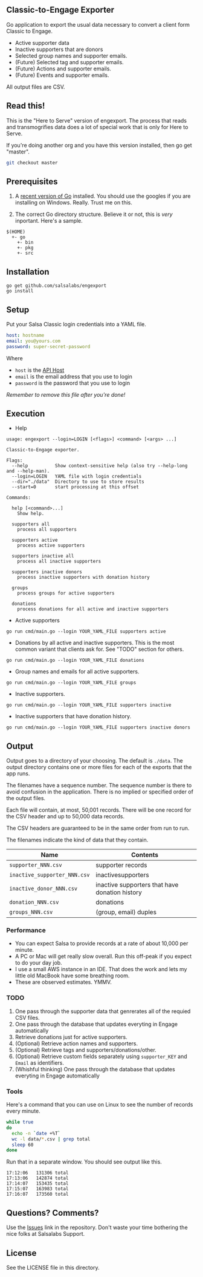 ## Classic-to-Engage Exporter

Go application to export the usual data necessary to convert a client form Classic to Engage.
* Active supporter data
* Inactive supporters that are donors
* Selected group names and supporter emails.
* (Future) Selected tag and supporter emails.
* (Future) Actions and supporter emails.
* (Future) Events and supporter emails.

All output files are CSV.

## Read this!

This is the "Here to Serve" version of engexport.  The process
that reads and transmogrifies data does a lot of special
work that is only for Here to Serve.  

If you're doing another org and you have this version installed, then go get "master".

```bash
git checkout master
```

## Prerequisites
1. A [recent version of Go](https://golang.org/doc/install) installed.  You should use the googles
if you are installing on Windows.  Really. Trust me on this.

1. The correct Go directory structure.  Believe it or not, this is _very_ inportant.  Here's a sample.
```
$(HOME)
  +- go
    +- bin
    +- pkg
    +- src
```
## Installation
```
go get github.com/salsalabs/engexport
go install
```

## Setup
Put your Salsa Classic login credentials into a YAML file.
```yaml
host: hostname
email: you@yours.com
password: super-secret-password
```
Where
* `host` is the [API Host](https://help.salsalabs.com/hc/en-us/articles/115000341773-Salsa-Application-Program-Interface-API-#api_host)
* `email` is the email address that you use to login
* `password` is the password that you use to login

*Remember to remove this file after you're done!*

## Execution

* Help

```
usage: engexport --login=LOGIN [<flags>] <command> [<args> ...]

Classic-to-Engage exporter.

Flags:
  --help          Show context-sensitive help (also try --help-long and --help-man).
  --login=LOGIN   YAML file with login credentials
  --dir="./data"  Directory to use to store results
  --start=0       start processing at this offset

Commands:

  help [<command>...]
    Show help.

  supporters all
    process all supporters

  supporters active
    process active supporters

  supporters inactive all
    process all inactive supporters

  supporters inactive donors
    process inactive supporters with donation history

  groups
    process groups for active supporters

  donations
    process donations for all active and inactive supporters
```
* Active supporters
```
go run cmd/main.go --login YOUR_YAML_FILE supporters active
```
* Donations by all active and inactive supporters.  This is the most common
variant that clients ask for.  See "TODO" section for others.
```
go run cmd/main.go --login YOUR_YAML_FILE donations
```
* Group names and emails for all active supporters.
```
go run cmd/main.go --login YOUR_YAML_FILE groups
```
* Inactive supporters.
```
go run cmd/main.go --login YOUR_YAML_FILE supporters inactive
```
* Inactive supporters that have donation history.
```
go run cmd/main.go --login YOUR_YAML_FILE supporters inactive donors
```

## Output
Output goes to a directory of your choosing.  The default is `./data`.  The output
 directory contains one or more files for each of the exports that the app runs.
 
 The filenames have a sequence number.  The sequence number is there to avoid confusion in the application.  There is no implied or specified order of the output files.
 
 Each file will contain, at most,
 50,001 records.  There will be one record for the CSV header and up to 50,000 data records.

The CSV headers are guaranteed to be in the same order from run to run.  

The filenames indicate the kind of data that they contain.

|Name|Contents|
| --- | --- |
|`supporter_NNN.csv`|supporter records|
|`inactive_supporter_NNN.csv`|inactivesupporters|
|`inactive_donor_NNN.csv`|inactive supporters that have donation history|
|`donation_NNN.csv`|donations|
|`groups_NNN.csv`|(group, email) duples|

### Performance
* You can expect Salsa to provide records at a rate of about 10,000 per minute.
* A PC or Mac will get really slow overall.  Run this off-peak if you expect to do your day job.
* I use a small AWS instance in an IDE.  That does the work and lets my little old MacBook have some breathing room.
* These are observed estimates.  YMMV.

### TODO

1. One pass through the supporter data that genrerates all of the requied CSV files.
2. One pass through the database that updates everyting in Engage automatically
1. Retrieve donations just for active supporters.
1. (Optional) Retrieve action names and supporters.
1. (Optional) Retrieve tags and supporters/donations/other.
1. (Optional) Retrieve custom fields separately using `supporter_KEY` and `Email`
as identifiers.
1. (Whishful thinking) One pass through the database that updates everyting in Engage automatically

### Tools
Here's a command that you can use on Linux to see the number of records every minute.

```bash
while true
do
  echo -n `date +%T`
  wc -l data/*.csv | grep total
  sleep 60
done
```

Run that in a separate window.  You should see output like this.
```
17:12:06   131306 total
17:13:06   142874 total
17:14:07   153435 total
17:15:07   163983 total
17:16:07   173560 total
```
## Questions?  Comments?
Use the [Issues](https://github.com/salsalabs/exporter/issues) link in the repository.  Don't waste your time bothering
the nice folks at Salsalabs Support.

## License
See the LICENSE file in this directory.

